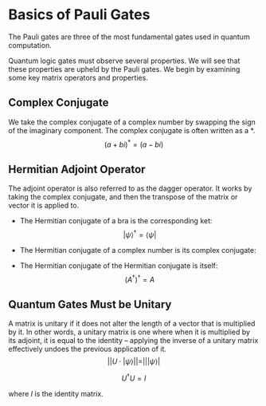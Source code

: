 # Basics of Pauli Gates

The Pauli gates are three of the most fundamental gates used in quantum computation. 

Quantum logic gates must observe several properties. We will see that these properties are upheld by the Pauli gates. We begin by examining some key matrix operators and properties.

## Complex Conjugate

We take the complex conjugate of a complex number by swapping the sign of the imaginary component. The complex conjugate is often written as a *.
$$
(a+bi)^* = (a-bi)
$$

## Hermitian Adjoint Operator

The adjoint operator is also referred to as the dagger operator. It works by taking the complex conjugate, and then the transpose of the matrix or vector it is applied to.

- The Hermitian conjugate of a bra is the corresponding ket:
  $$
  |\psi\rangle^\dagger = \langle\psi|
  $$

* The Hermitian conjugate of a complex number is its complex conjugate:

- The Hermitian conjugate of the Hermitian conjugate is itself:
  $$
  (A^\dagger)^\dagger = A
  $$

## Quantum Gates Must be Unitary

A matrix is unitary if it does not alter the length of a vector that is multiplied by it. In other words, a unitary matrix is one where when it is multiplied by its adjoint, it is equal to the identity – applying the inverse of a unitary matrix effectively undoes the previous application of it.
$$
||U \cdot |\psi\rangle|| = |||\psi\rangle|
$$

$$
U^\dagger U = I
$$

where $I$ is the identity matrix.